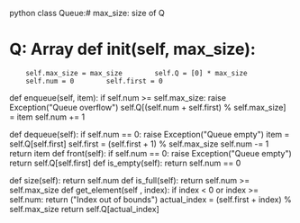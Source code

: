 python
class Queue:# max_size: size of Q
# Q: Array    def __init__(self, max_size):
        self.max_size = max_size        self.Q = [0] * max_size
        self.num = 0        self.first = 0
def enqueue(self, item):
    if self.num >= self.max_size:        raise Exception("Queue overflow")
    self.Q[(self.num + self.first) % self.max_size] = item    self.num += 1

def dequeue(self):    if self.num == 0:
        raise Exception("Queue empty")    item = self.Q[self.first]
    self.first = (self.first + 1) % self.max_size    self.num -= 1
    return item
def front(self):
    if self.num == 0:        raise Exception("Queue empty")
    return self.Q[self.first]
def is_empty(self):    return self.num == 0

def size(self):    return self.num
def is_full(self):
    return self.num >= self.max_size
def get_element(self , index):    if index < 0 or index >= self.num:
            return ("Index out of bounds")    actual_index = (self.first + index) % self.max_size
    return self.Q[actual_index]
